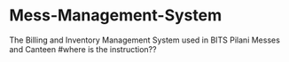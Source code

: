 # Mess-Management-System
The Billing and Inventory Management System used in BITS Pilani Messes and Canteen
#where is the instruction??
